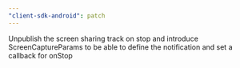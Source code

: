 ```yaml
---
"client-sdk-android": patch
---
```


Unpublish the screen sharing track on stop and introduce ScreenCaptureParams to be able to define the notification and set a callback for onStop

